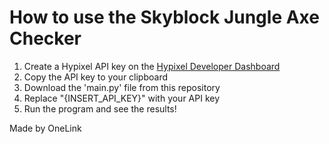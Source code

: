 # How to use the Skyblock Jungle Axe Checker  
1. Create a Hypixel API key on the [Hypixel Developer Dashboard](https://developer.hypixel.net/dashboard/)
2. Copy the API key to your clipboard
3. Download the 'main.py' file from this repository
4. Replace "{INSERT_API_KEY}" with your API key
5. Run the program and see the results!

Made by OneLink
